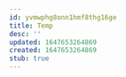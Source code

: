 ```yaml
---
id: yvmwphg8onn1hmf8thg16ge
title: Temp
desc: ''
updated: 1647653264869
created: 1647653264869
stub: true
---
```


